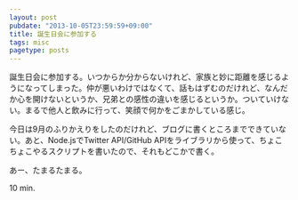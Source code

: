 ```yaml
---
layout: post
pubdate: "2013-10-05T23:59:59+09:00"
title: 誕生日会に参加する
tags: misc
pagetype: posts
---
```

誕生日会に参加する。いつからか分からないけれど、家族と妙に距離を感じるようになってしまった。仲が悪いわけではなくて、話もはずむのだけれど、なんだか心を開けないというか、兄弟との感性の違いを感じるというか。ついていけない。まるで他人と飲みに行って、笑顔で何かをごまかしている感じ。

今日は9月のふりかえりをしたのだけれど、ブログに書くところまでできていない。あと、Node.jsでTwitter API/GitHub APIをライブラリから使って、ちょこちょこやるスクリプトを書いたので、それもどこかで書く。

あー、たまるたまる。

10 min.
